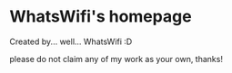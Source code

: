 # WhatsWifi's homepage
Created by... well... WhatsWifi :D

please do not claim any of my work as your own, thanks!
